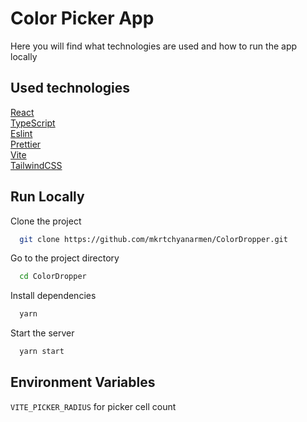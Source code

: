 # Color Picker App

Here you will find what technologies are used and how to run the app locally

## Used technologies

[React](https://react.dev/) \
[TypeScript](https://www.typescriptlang.org/)\
[Eslint](https://eslint.org/)\
[Prettier](https://prettier.io/)\
[Vite](https://vitejs.dev/)\
[TailwindCSS](https://tailwindcss.com/)

## Run Locally

Clone the project

```bash
  git clone https://github.com/mkrtchyanarmen/ColorDropper.git
```

Go to the project directory

```bash
  cd ColorDropper
```

Install dependencies

```bash
  yarn
```

Start the server

```bash
  yarn start
```

## Environment Variables

`VITE_PICKER_RADIUS` for picker cell count
